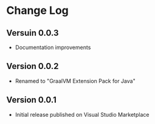 # Change Log

## Versuin 0.0.3
* Documentation improvements
## Version 0.0.2
* Renamed to "GraalVM Extension Pack for Java"

## Version 0.0.1
* Initial release published on Visual Studio Marketplace
